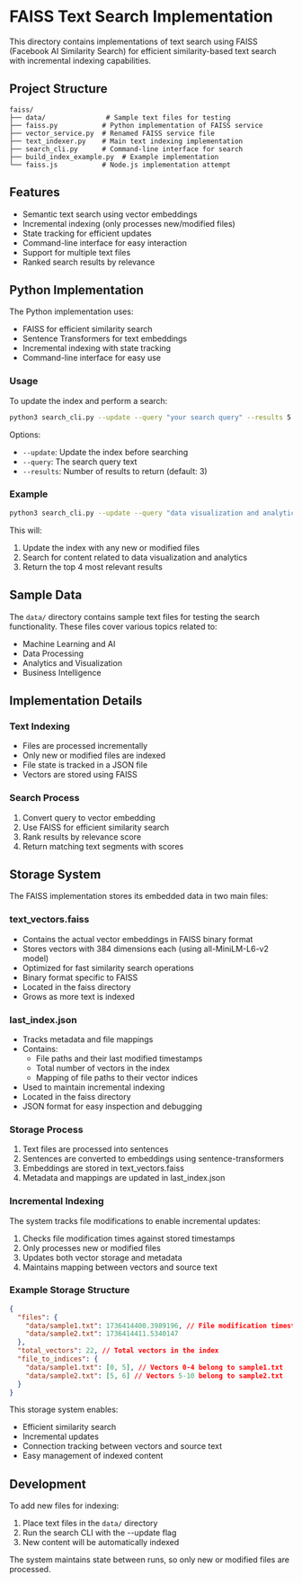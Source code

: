 # FAISS Text Search Implementation

This directory contains implementations of text search using FAISS (Facebook AI Similarity Search) for efficient similarity-based text search with incremental indexing capabilities.

## Project Structure

```
faiss/
├── data/               # Sample text files for testing
├── faiss.py           # Python implementation of FAISS service
├── vector_service.py  # Renamed FAISS service file
├── text_indexer.py    # Main text indexing implementation
├── search_cli.py      # Command-line interface for search
├── build_index_example.py  # Example implementation
└── faiss.js           # Node.js implementation attempt
```

## Features

- Semantic text search using vector embeddings
- Incremental indexing (only processes new/modified files)
- State tracking for efficient updates
- Command-line interface for easy interaction
- Support for multiple text files
- Ranked search results by relevance

## Python Implementation

The Python implementation uses:

- FAISS for efficient similarity search
- Sentence Transformers for text embeddings
- Incremental indexing with state tracking
- Command-line interface for easy use

### Usage

To update the index and perform a search:

```bash
python3 search_cli.py --update --query "your search query" --results 5
```

Options:

- `--update`: Update the index before searching
- `--query`: The search query text
- `--results`: Number of results to return (default: 3)

### Example

```bash
python3 search_cli.py --update --query "data visualization and analytics" --results 4
```

This will:

1. Update the index with any new or modified files
2. Search for content related to data visualization and analytics
3. Return the top 4 most relevant results

## Sample Data

The `data/` directory contains sample text files for testing the search functionality. These files cover various topics related to:

- Machine Learning and AI
- Data Processing
- Analytics and Visualization
- Business Intelligence

## Implementation Details

### Text Indexing

- Files are processed incrementally
- Only new or modified files are indexed
- File state is tracked in a JSON file
- Vectors are stored using FAISS

### Search Process

1. Convert query to vector embedding
2. Use FAISS for efficient similarity search
3. Rank results by relevance score
4. Return matching text segments with scores

## Storage System

The FAISS implementation stores its embedded data in two main files:

### text_vectors.faiss

- Contains the actual vector embeddings in FAISS binary format
- Stores vectors with 384 dimensions each (using all-MiniLM-L6-v2 model)
- Optimized for fast similarity search operations
- Binary format specific to FAISS
- Located in the faiss directory
- Grows as more text is indexed

### last_index.json

- Tracks metadata and file mappings
- Contains:
  - File paths and their last modified timestamps
  - Total number of vectors in the index
  - Mapping of file paths to their vector indices
- Used to maintain incremental indexing
- Located in the faiss directory
- JSON format for easy inspection and debugging

### Storage Process

1. Text files are processed into sentences
2. Sentences are converted to embeddings using sentence-transformers
3. Embeddings are stored in text_vectors.faiss
4. Metadata and mappings are updated in last_index.json

### Incremental Indexing

The system tracks file modifications to enable incremental updates:

1. Checks file modification times against stored timestamps
2. Only processes new or modified files
3. Updates both vector storage and metadata
4. Maintains mapping between vectors and source text

### Example Storage Structure

```json
{
  "files": {
    "data/sample1.txt": 1736414400.3989196, // File modification timestamps
    "data/sample2.txt": 1736414411.5340147
  },
  "total_vectors": 22, // Total vectors in the index
  "file_to_indices": {
    "data/sample1.txt": [0, 5], // Vectors 0-4 belong to sample1.txt
    "data/sample2.txt": [5, 6] // Vectors 5-10 belong to sample2.txt
  }
}
```

This storage system enables:

- Efficient similarity search
- Incremental updates
- Connection tracking between vectors and source text
- Easy management of indexed content

## Development

To add new files for indexing:

1. Place text files in the `data/` directory
2. Run the search CLI with the --update flag
3. New content will be automatically indexed

The system maintains state between runs, so only new or modified files are processed.
